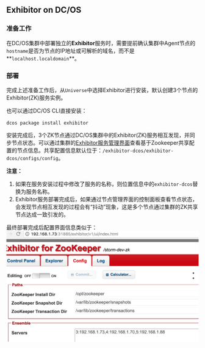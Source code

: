 ## Exhibitor on DC/OS

### 准备工作

在DC/OS集群中部署独立的**Exhibitor**服务时，需要提前确认集群中Agent节点的`hostname`是否为节点的IP地址或可解析的域名，而不是**`localhost.localdomain`**。

### 部署

完成上述准备工作后，从`Universe`中选择Exhibitor进行安装，默认创建3个节点的Exhibitor(ZK)服务实例。

也可以通过DC/OS CLI直接安装：

```
dcos package install exhibitor
```

安装完成后，3个ZK节点通过DC/OS集群中的Exhibitor(ZK)服务相互发现，并同步节点状态。可以通过集群的[Exhibitor服务管理界面](http://<MASTER_IP>/exhibitor/exhibitor/v1/ui/index.html)查看基于Zookeeper共享配置的节点信息。共享配置信息默认位于：`/exhibitor-dcos/exhibitor-dcos/configs/config`。

**注意：**

1. 如果在服务安装过程中修改了服务的名称，则位置信息中的`exhibitor-dcos`替换为服务名称。
2. Exhibitor服务部署完成后，如果通过节点管理界面的控制面板查看节点状态，会发现节点相互发现的过程会有“抖动”现象，这是多个节点通过集群的ZK共享节点达成一致引发的。

最终部署完成后配置界面信息类似于：
![](/assets/dcos-exhibitor-service-1.png)

